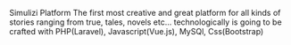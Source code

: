 Simulizi Platform
The first most creative and great platform for all kinds of stories ranging from true, tales, novels etc... technologically is going to be crafted with PHP(Laravel), Javascript(Vue.js), MySQl, Css(Bootstrap)
